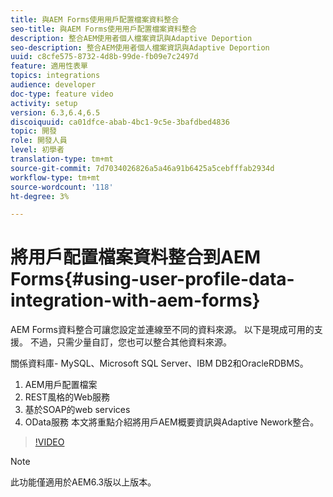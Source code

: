 ```yaml
---
title: 與AEM Forms使用用戶配置檔案資料整合
seo-title: 與AEM Forms使用用戶配置檔案資料整合
description: 整合AEM使用者個人檔案資訊與Adaptive Deportion
seo-description: 整合AEM使用者個人檔案資訊與Adaptive Deportion
uuid: c8cfe575-8732-4d8b-99de-fb09e7c2497d
feature: 適用性表單
topics: integrations
audience: developer
doc-type: feature video
activity: setup
version: 6.3,6.4,6.5
discoiquuid: ca01dfce-abab-4bc1-9c5e-3bafdbed4836
topic: 開發
role: 開發人員
level: 初學者
translation-type: tm+mt
source-git-commit: 7d7034026826a5a46a91b6425a5cebfffab2934d
workflow-type: tm+mt
source-wordcount: '118'
ht-degree: 3%

---
```



# 將用戶配置檔案資料整合到AEM Forms{#using-user-profile-data-integration-with-aem-forms}

AEM Forms資料整合可讓您設定並連線至不同的資料來源。 以下是現成可用的支援。 不過，只需少量自訂，您也可以整合其他資料來源。

關係資料庫- MySQL、Microsoft SQL Server、IBM DB2和OracleRDBMS。

1. AEM用戶配置檔案
1. REST風格的Web服務
1. 基於SOAP的web services
1. OData服務
本文將重點介紹將用戶AEM概要資訊與Adaptive Nework整合。

>[!VIDEO](https://video.tv.adobe.com/v/17432/?quality=9&learn=on)

>[!NOTE]
>
>此功能僅適用於AEM6.3版以上版本。

